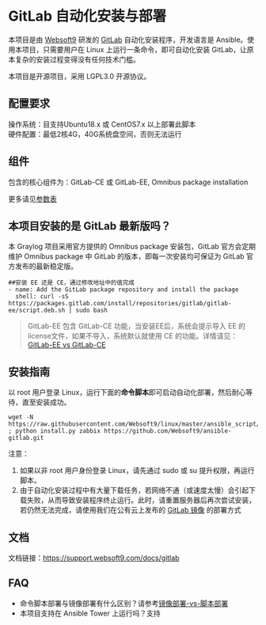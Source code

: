 # GitLab 自动化安装与部署

本项目是由 [Websoft9](http://www.websoft9.com) 研发的 [GitLab](https://about.gitlab.com/) 自动化安装程序，开发语言是 Ansible。使用本项目，只需要用户在 Linux 上运行一条命令，即可自动化安装 GitLab，让原本复杂的安装过程变得没有任何技术门槛。  

本项目是开源项目，采用 LGPL3.0 开源协议。

## 配置要求

操作系统：目支持Ubuntu18.x 或 CentOS7.x 以上部署此脚本  
硬件配置：最低2核4G，40G系统盘空间，否则无法运行

## 组件

包含的核心组件为：GitLab-CE 或 GitLab-EE, Omnibus package installation

更多请见[参数表](/docs/zh/stack-components.md)

## 本项目安装的是 GitLab 最新版吗？

本 Graylog 项目采用官方提供的 Omnibus package 安装包，GitLab 官方会定期维护 Omnibus package 中 GitLab 的版本，即每一次安装均可保证为 GitLab 官方发布的最新稳定版。

```
##安装 EE 还是 CE，通过修改地址中的值完成
- name: Add the GitLab package repository and install the package
  shell: curl -sS https://packages.gitlab.com/install/repositories/gitlab/gitlab-ee/script.deb.sh | sudo bash
```

> GitLab-EE 包含 GitLab-CE 功能，当安装EE后，系统会提示导入 EE 的license文件，如果不导入，系统默认就使用 CE 的功能。详情请见：[GitLab-EE vs GitLab-CE](https://about.gitlab.com/install/ce-or-ee/)

## 安装指南

以 root 用户登录 Linux，运行下面的**命令脚本**即可启动自动化部署，然后耐心等待，直至安装成功。

```
wget -N https://raw.githubusercontent.com/Websoft9/linux/master/ansible_script/install.py ; python install.py zabbix https://github.com/Websoft9/ansible-gitlab.git
```  

注意：  

1. 如果以非 root 用户身份登录 Linux，请先通过 sudo 或 su 提升权限，再运行脚本。
2. 由于自动化安装过程中有大量下载任务，若网络不通（或速度太慢）会引起下载失败，从而导致安装程序终止运行。此时，请重置服务器后再次尝试安装，若仍然无法完成，请使用我们在公有云上发布的 [GitLab 镜像](https://apps.websoft9.com/gitlab) 的部署方式


## 文档

文档链接：https://support.websoft9.com/docs/gitlab

## FAQ

- 命令脚本部署与镜像部署有什么区别？请参考[镜像部署-vs-脚本部署](https://support.websoft9.com/docs/faq/zh/bz-product.html#镜像部署-vs-脚本部署)
- 本项目支持在 Ansible Tower 上运行吗？支持



